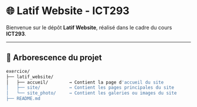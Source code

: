 # 🌐 Latif Website - ICT293

Bienvenue sur le dépôt **Latif Website**, réalisé dans le cadre du cours **ICT293**.

---

## 📁 Arborescence du projet

```bash
exercice/
├── latif_website/
│   ├── accueil/        → Contient la page d'accueil du site
│   ├── site/           → Contient les pages principales du site
│   └── site_photo/     → Contient les galeries ou images du site
├── README.md
```
